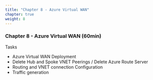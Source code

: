 ```yaml
---
title: "Chapter 8 - Azure Virtual WAN"
chapter: true
weight: 8
---
```


### Chapter 8 - Azure Virtual WAN (60min)

Tasks

* Azure Virtual WAN Deployment
* Delete Hub and Spoke VNET Peerings / Delete Azure Route Server
* Routing and VNET connection Configuration
* Traffic generation
